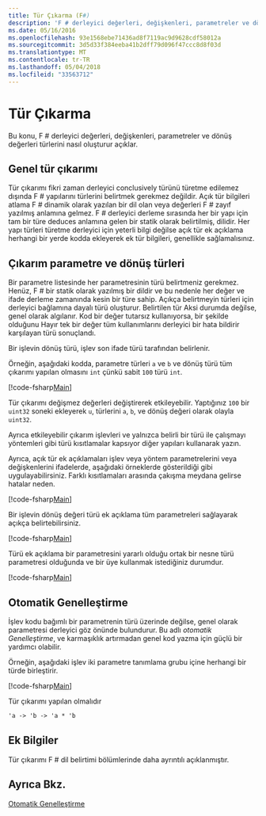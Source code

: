 ```yaml
---
title: Tür Çıkarma (F#)
description: 'F # derleyici değerleri, değişkenleri, parametreler ve dönüş değerleri türlerini nasıl oluşturur öğrenin.'
ms.date: 05/16/2016
ms.openlocfilehash: 93e1568ebe71436ad8f7119ac9d9628cdf58012a
ms.sourcegitcommit: 3d5d33f384eeba41b2dff79d096f47ccc8d8f03d
ms.translationtype: MT
ms.contentlocale: tr-TR
ms.lasthandoff: 05/04/2018
ms.locfileid: "33563712"
---
```

# <a name="type-inference"></a>Tür Çıkarma

Bu konu, F # derleyici değerleri, değişkenleri, parametreler ve dönüş değerleri türlerini nasıl oluşturur açıklar.

## <a name="type-inference-in-general"></a>Genel tür çıkarımı
Tür çıkarımı fikri zaman derleyici conclusively türünü türetme edilemez dışında F # yapılarını türlerini belirtmek gerekmez değildir. Açık tür bilgileri atlama F # dinamik olarak yazılan bir dil olan veya değerleri F # zayıf yazılmış anlamına gelmez. F # derleyici derleme sırasında her bir yapı için tam bir türe deduces anlamına gelen bir statik olarak belirtilmiş, dilidir. Her yapı türleri türetme derleyici için yeterli bilgi değilse açık tür ek açıklama herhangi bir yerde kodda ekleyerek ek tür bilgileri, genellikle sağlamalısınız.


## <a name="inference-of-parameter-and-return-types"></a>Çıkarım parametre ve dönüş türleri
Bir parametre listesinde her parametresinin türü belirtmeniz gerekmez. Henüz, F # bir statik olarak yazılmış bir dildir ve bu nedenle her değer ve ifade derleme zamanında kesin bir türe sahip. Açıkça belirtmeyin türleri için derleyici bağlamına dayalı türü oluşturur. Belirtilen tür Aksi durumda değilse, genel olarak algılanır. Kod bir değer tutarsız kullanıyorsa, bir şekilde olduğunu Hayır tek bir değer tüm kullanımlarını derleyici bir hata bildirir karşılayan türü sonuçlandı.

Bir işlevin dönüş türü, işlev son ifade türü tarafından belirlenir.

Örneğin, aşağıdaki kodda, parametre türleri `a` ve `b` ve dönüş türü tüm çıkarımı yapılan olmasını `int` çünkü sabit `100` türü `int`.

[!code-fsharp[Main](../../../samples/snippets/fsharp/lang-ref-3/snippet301.fs)]

Tür çıkarımı değişmez değerleri değiştirerek etkileyebilir. Yaptığınız `100` bir `uint32` soneki ekleyerek `u`, türlerini `a`, `b`, ve dönüş değeri olarak olayla `uint32`.

Ayrıca etkileyebilir çıkarım işlevleri ve yalnızca belirli bir türü ile çalışmayı yöntemleri gibi türü kısıtlamalar kapsıyor diğer yapıları kullanarak yazın.

Ayrıca, açık tür ek açıklamaları işlev veya yöntem parametrelerini veya değişkenlerini ifadelerde, aşağıdaki örneklerde gösterildiği gibi uygulayabilirsiniz. Farklı kısıtlamaları arasında çakışma meydana gelirse hatalar neden.

[!code-fsharp[Main](../../../samples/snippets/fsharp/lang-ref-3/snippet302.fs)]

Bir işlevin dönüş değeri türü ek açıklama tüm parametreleri sağlayarak açıkça belirtebilirsiniz.

[!code-fsharp[Main](../../../samples/snippets/fsharp/lang-ref-3/snippet303.fs)]

Türü ek açıklama bir parametresini yararlı olduğu ortak bir nesne türü parametresi olduğunda ve bir üye kullanmak istediğiniz durumdur.

[!code-fsharp[Main](../../../samples/snippets/fsharp/lang-ref-3/snippet304.fs)]
    
## <a name="automatic-generalization"></a>Otomatik Genelleştirme
İşlev kodu bağımlı bir parametrenin türü üzerinde değilse, genel olarak parametresi derleyici göz önünde bulundurur. Bu adlı *otomatik Genelleştirme*, ve karmaşıklık artırmadan genel kod yazma için güçlü bir yardımcı olabilir.

Örneğin, aşağıdaki işlev iki parametre tanımlama grubu içine herhangi bir türde birleştirir.

[!code-fsharp[Main](../../../samples/snippets/fsharp/lang-ref-3/snippet305.fs)]

Tür çıkarımı yapılan olmalıdır

```fsharp
'a -> 'b -> 'a * 'b
```

## <a name="additional-information"></a>Ek Bilgiler
Tür çıkarımı F # dil belirtimi bölümlerinde daha ayrıntılı açıklanmıştır.


## <a name="see-also"></a>Ayrıca Bkz.
[Otomatik Genelleştirme](generics/automatic-generalization.md)
